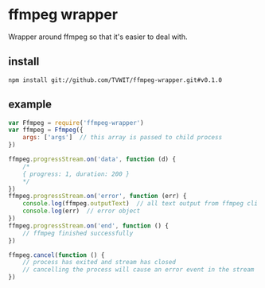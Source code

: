 # ffmpeg wrapper

Wrapper around ffmpeg so that it's easier to deal with.


## install

    npm install git://github.com/TVWIT/ffmpeg-wrapper.git#v0.1.0


## example

```js
var Ffmpeg = require('ffmpeg-wrapper')
var ffmpeg = Ffmpeg({
    args: ['args']  // this array is passed to child process
})

ffmpeg.progressStream.on('data', function (d) {
    /*
    { progress: 1, duration: 200 }
    */
})
ffmpeg.progressStream.on('error', function (err) {
    console.log(ffmpeg.outputText)  // all text output from ffmpeg cli
    console.log(err)  // error object
})
ffmpeg.progressStream.on('end', function () {
    // ffmpeg finished successfully
})

ffmpeg.cancel(function () {
    // process has exited and stream has closed
    // cancelling the process will cause an error event in the stream
})
```

